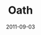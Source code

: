 ---
layout: message
category: message
series: "Collide"
title: "Oath"
date: 2011-09-03
message_id: 690
---